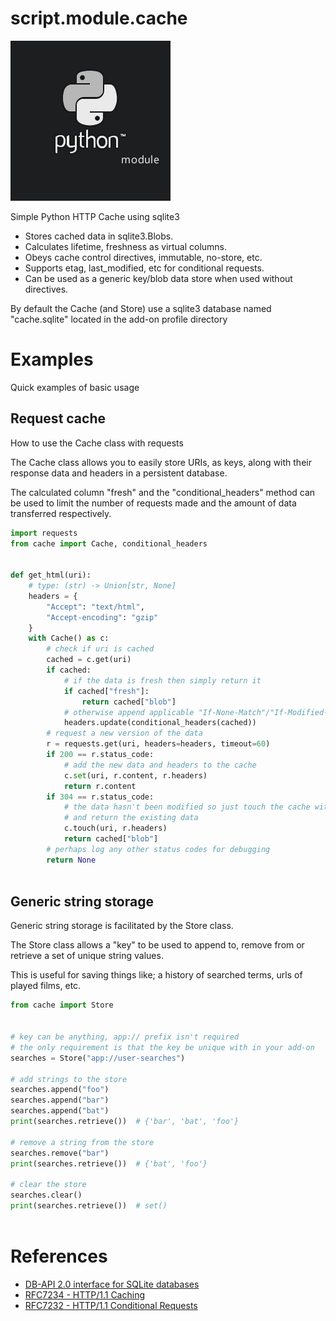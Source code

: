 # script.module.cache

![foo](resources/icon.png)

Simple Python HTTP Cache using sqlite3

* Stores cached data in sqlite3.Blobs.
* Calculates lifetime, freshness as virtual columns.
* Obeys cache control directives, immutable, no-store, etc.
* Supports etag, last_modified, etc for conditional requests.
* Can be used as a generic key/blob data store when used without directives.

By default the Cache (and Store) use a sqlite3 database named "cache.sqlite" located in the add-on profile directory

# Examples

Quick examples of basic usage 

## Request cache

How to use the Cache class with requests

The Cache class allows you to easily store URIs, as keys, along with their response data and headers in a persistent database.

The calculated column "fresh" and the "conditional_headers" method can be used to limit the number of requests made
and the amount of data transferred respectively.
 
~~~~python
import requests
from cache import Cache, conditional_headers
 
  
def get_html(uri):
    # type: (str) -> Union[str, None]
    headers = {
        "Accept": "text/html",
        "Accept-encoding": "gzip"
    }
    with Cache() as c:
        # check if uri is cached
        cached = c.get(uri)
        if cached:
            # if the data is fresh then simply return it
            if cached["fresh"]:
                return cached["blob"]
            # otherwise append applicable "If-None-Match"/"If-Modified-Since" headers
            headers.update(conditional_headers(cached))
        # request a new version of the data
        r = requests.get(uri, headers=headers, timeout=60)
        if 200 == r.status_code:
            # add the new data and headers to the cache 
            c.set(uri, r.content, r.headers)
            return r.content
        if 304 == r.status_code:
            # the data hasn't been modified so just touch the cache with the new headers
            # and return the existing data
            c.touch(uri, r.headers)
            return cached["blob"]
        # perhaps log any other status codes for debugging
        return None
 
~~~~

## Generic string storage

Generic string storage is facilitated by the Store class.

The Store class allows a "key" to be used to append to, remove from or retrieve a set of unique string values.

This is useful for saving things like; a history of searched terms, urls of played films, etc.

~~~~python
from cache import Store
 
 
# key can be anything, app:// prefix isn't required
# the only requirement is that the key be unique with in your add-on
searches = Store("app://user-searches") 
 
# add strings to the store
searches.append("foo")
searches.append("bar")
searches.append("bat")
print(searches.retrieve())  # {'bar', 'bat', 'foo'}
 
# remove a string from the store
searches.remove("bar")  
print(searches.retrieve())  # {'bat', 'foo'}
  
# clear the store
searches.clear()
print(searches.retrieve())  # set()
 
~~~~

# References 

* [DB-API 2.0 interface for SQLite databases](https://docs.python.org/2/library/sqlite3.html)
* [RFC7234 - HTTP/1.1 Caching](https://tools.ietf.org/html/rfc7234)
* [RFC7232 - HTTP/1.1 Conditional Requests](https://tools.ietf.org/html/rfc7232) 
